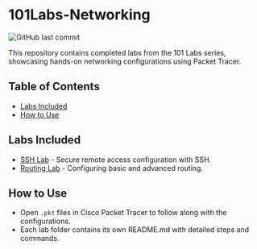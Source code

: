 # 101Labs-Networking
![GitHub last commit](https://img.shields.io/github/last-commit/polucio/101Labs-Networking)

This repository contains completed labs from the 101 Labs series, showcasing hands-on networking configurations using Packet Tracer.

## Table of Contents
- [Labs Included](#labs-included)
- [How to Use](#how-to-use)

## Labs Included
- [SSH Lab](SSH-Lab/) - Secure remote access configuration with SSH.
- [Routing Lab](Routing-Lab/) - Configuring basic and advanced routing.

## How to Use
- Open `.pkt` files in Cisco Packet Tracer to follow along with the configurations.
- Each lab folder contains its own README.md with detailed steps and commands.
